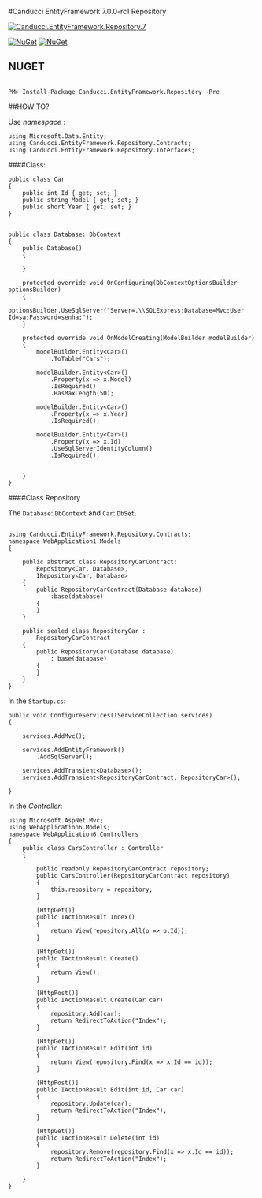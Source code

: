 #Canducci EntityFramework 7.0.0-rc1 Repository

[![Canducci.EntityFramework.Repository.7](http://i1194.photobucket.com/albums/aa377/netdragoon1/29165_zpsypxh3mzl.png)](https://www.nuget.org/packages/Canducci.EntityFramework.Repository/)

[![NuGet](https://img.shields.io/nuget/dt/Canducci.EntityFramework.Repository.svg?style=plastic&label=downloads)](https://www.nuget.org/packages/Canducci.EntityFramework.Repository/)
[![NuGet](https://img.shields.io/nuget/v/Canducci.EntityFramework.Repository.svg?style=plastic&label=version)](https://www.nuget.org/packages/Canducci.EntityFramework.Repository/)

## NUGET

```Csharp

PM> Install-Package Canducci.EntityFramework.Repository -Pre

```

##HOW TO?

Use _namespace_ :

    using Microsoft.Data.Entity;
    using Canducci.EntityFramework.Repository.Contracts;
    using Canducci.EntityFramework.Repository.Interfaces;

####Class:

    public class Car
    {
        public int Id { get; set; }
        public string Model { get; set; }
        public short Year { get; set; }
    }


    public class Database: DbContext
    {
        public Database()
        {

        }

        protected override void OnConfiguring(DbContextOptionsBuilder optionsBuilder)
        {
            optionsBuilder.UseSqlServer("Server=.\\SQLExpress;Database=Mvc;User Id=sa;Password=senha;");
        }

        protected override void OnModelCreating(ModelBuilder modelBuilder)
        {
            modelBuilder.Entity<Car>()
                .ToTable("Cars");

            modelBuilder.Entity<Car>()
                .Property(x => x.Model)
                .IsRequired()
                .HasMaxLength(50);

            modelBuilder.Entity<Car>()
                .Property(x => x.Year)
                .IsRequired();

            modelBuilder.Entity<Car>()
                .Property(x => x.Id)
                .UseSqlServerIdentityColumn()
                .IsRequired();             


        }
    }

####Class Repository

The `Database`: `DbContext` and `Car`: `DbSet`.

```Csharp

using Canducci.EntityFramework.Repository.Contracts;
namespace WebApplication1.Models
{
    
    public abstract class RepositoryCarContract:
        Repository<Car, Database>,
        IRepository<Car, Database>
    {
        public RepositoryCarContract(Database database)
            :base(database)
        {
        }
    }

    public sealed class RepositoryCar :
        RepositoryCarContract
    {
        public RepositoryCar(Database database)
            : base(database)
        {
        }
    }
}

```

In the `Startup.cs`:

    public void ConfigureServices(IServiceCollection services)
    {
     
        services.AddMvc();

        services.AddEntityFramework()
            .AddSqlServer();

        services.AddTransient<Database>();
        services.AddTransient<RepositoryCarContract, RepositoryCar>();

    }

In the _Controller_:

    using Microsoft.AspNet.Mvc;
    using WebApplication6.Models;
    namespace WebApplication6.Controllers
    {
        public class CarsController : Controller
        {

            public readonly RepositoryCarContract repository;
            public CarsController(RepositoryCarContract repository)
            {
                this.repository = repository;
            }

            [HttpGet()]
            public IActionResult Index()
            {
                return View(repository.All(o => o.Id));
            }

            [HttpGet()]
            public IActionResult Create()
            {
                return View();
            }

            [HttpPost()]
            public IActionResult Create(Car car)
            {
                repository.Add(car);
                return RedirectToAction("Index");
            }

            [HttpGet()]
            public IActionResult Edit(int id)
            {
                return View(repository.Find(x => x.Id == id));
            }

            [HttpPost()]
            public IActionResult Edit(int id, Car car)
            {
                repository.Update(car);
                return RedirectToAction("Index");
            }

            [HttpGet()]
            public IActionResult Delete(int id)
            {
                repository.Remove(repository.Find(x => x.Id == id));
                return RedirectToAction("Index");
            }

        }
    }